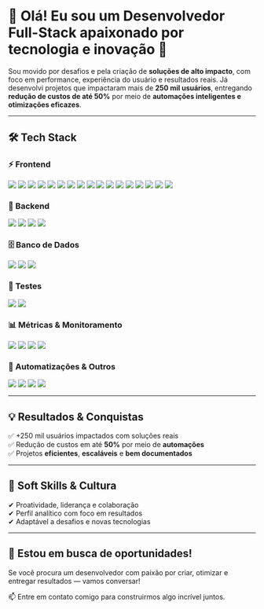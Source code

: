 # 👋 Olá! Eu sou um Desenvolvedor Full-Stack apaixonado por tecnologia e inovação 🚀

Sou movido por desafios e pela criação de **soluções de alto impacto**, com foco em performance, experiência do usuário e resultados reais. Já desenvolvi projetos que impactaram mais de **250 mil usuários**, entregando **redução de custos de até 50%** por meio de **automações inteligentes e otimizações eficazes**.

---

## 🛠️ Tech Stack

### ⚡ Frontend  
<p>
  <img src="https://img.shields.io/badge/Webflow-4353FF?style=flat&logo=webflow&logoColor=white" />
  <img src="https://img.shields.io/badge/HTML5-E34F26?style=flat&logo=html5&logoColor=white" />
  <img src="https://img.shields.io/badge/CSS3-1572B6?style=flat&logo=css3&logoColor=white" />
  <img src="https://img.shields.io/badge/Tailwind_CSS-38B2AC?style=flat&logo=tailwind-css&logoColor=white" />
  <img src="https://img.shields.io/badge/SASS-CC6699?style=flat&logo=sass&logoColor=white" />
  <img src="https://img.shields.io/badge/Styled--Components-db7093?style=flat&logo=styled-components&logoColor=white" />
  <img src="https://img.shields.io/badge/MUI-007FFF?style=flat&logo=mui&logoColor=white" />
  <img src="https://img.shields.io/badge/Figma-F24E1E?style=flat&logo=figma&logoColor=white" />
  <img src="https://img.shields.io/badge/JavaScript-F7DF1E?style=flat&logo=javascript&logoColor=black" />
  <img src="https://img.shields.io/badge/TypeScript-3178C6?style=flat&logo=typescript&logoColor=white" />
  <img src="https://img.shields.io/badge/React-20232A?style=flat&logo=react&logoColor=61DAFB" />
  <img src="https://img.shields.io/badge/Next.js-000000?style=flat&logo=nextdotjs&logoColor=white" />
  <img src="https://img.shields.io/badge/Vite-646CFF?style=flat&logo=vite&logoColor=white" />
  <img src="https://img.shields.io/badge/React_Router_Dom-CA4245?style=flat&logo=react-router&logoColor=white" />
  <img src="https://img.shields.io/badge/Context_API-61DAFB?style=flat&logo=react&logoColor=white" />
  <img src="https://img.shields.io/badge/Zustand-000000?style=flat&logo=zotero&logoColor=white" />
  <img src="https://img.shields.io/badge/React_Query-FF4154?style=flat&logo=react-query&logoColor=white" />
</p>

### 🔧 Backend  
<p>
  <img src="https://img.shields.io/badge/Node.js-339933?style=flat&logo=node.js&logoColor=white" />
  <img src="https://img.shields.io/badge/Express.js-000000?style=flat&logo=express&logoColor=white" />
  <img src="https://img.shields.io/badge/Python-3776AB?style=flat&logo=python&logoColor=white" />
  <img src="https://img.shields.io/badge/Babel-F9DC3E?style=flat&logo=babel&logoColor=black" />
</p>

### 🗄️ Banco de Dados  
<p>
  <img src="https://img.shields.io/badge/MySQL-4479A1?style=flat&logo=mysql&logoColor=white" />
  <img src="https://img.shields.io/badge/PostgreSQL-4169E1?style=flat&logo=postgresql&logoColor=white" />
  <img src="https://img.shields.io/badge/MongoDB-47A248?style=flat&logo=mongodb&logoColor=white" />
</p>

### 🧪 Testes  
<p>
  <img src="https://img.shields.io/badge/Jest-C21325?style=flat&logo=jest&logoColor=white" />
  <img src="https://img.shields.io/badge/Testing_Library-E33332?style=flat&logo=testing-library&logoColor=white" />
</p>

### 📊 Métricas & Monitoramento  
<p>
  <img src="https://img.shields.io/badge/Google_Analytics-E37400?style=flat&logo=google-analytics&logoColor=white" />
  <img src="https://img.shields.io/badge/Tag_Manager-246FDB?style=flat&logo=google-tag-manager&logoColor=white" />
  <img src="https://img.shields.io/badge/Microsoft_Clarity-0066FF?style=flat&logo=microsoft&logoColor=white" />
  <img src="https://img.shields.io/badge/Hotjar-F56C2D?style=flat&logo=hotjar&logoColor=white" />
</p>

### 🤖 Automatizações & Outros  
<p>
  <img src="https://img.shields.io/badge/Git-F05032?style=flat&logo=git&logoColor=white" />
  <img src="https://img.shields.io/badge/GitHub-181717?style=flat&logo=github&logoColor=white" />
  <img src="https://img.shields.io/badge/Google_Apps_Script-4285F4?style=flat&logo=google&logoColor=white" />
  <img src="https://img.shields.io/badge/AWS-232F3E?style=flat&logo=amazon-aws&logoColor=white" />
</p>

---

## 💡 Resultados & Conquistas

✅ +250 mil usuários impactados com soluções reais  
✅ Redução de custos em até **50%** por meio de **automações**  
✅ Projetos **eficientes**, **escaláveis** e **bem documentados**  

---

## 🤝 Soft Skills & Cultura

✔ Proatividade, liderança e colaboração  
✔ Perfil analítico com foco em resultados  
✔ Adaptável a desafios e novas tecnologias  

---

## 👀 Estou em busca de oportunidades!

Se você procura um desenvolvedor com paixão por criar, otimizar e entregar resultados — vamos conversar!

📫 Entre em contato comigo para construirmos algo incrível juntos.
